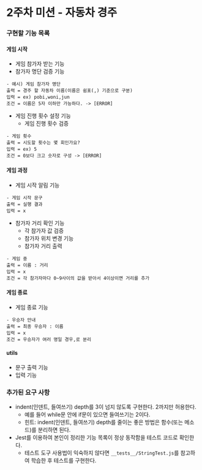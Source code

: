 # 2주차 미션 - 자동차 경주

### 구현할 기능 목록

#### 게임 시작
- 게임 참가자 받는 기능
 - 참가자 명단 검증 기능
```
- 예시) 게임 참가자 명단
출력 = 경주 할 자동차 이름(이름은 쉼표(,) 기준으로 구분)
입력 = ex) pobi,woni,jun
조건 = 이름은 5자 이하만 가능하다. -> [ERROR]
```

- 게임 진행 횟수 설정 기능
  - 게임 진행 횟수 검증
```
- 게임 횟수
출력 = 시도할 횟수는 몇 회인가요?
입력 = ex) 5
조건 = 0보다 크고 숫자로 구성 -> [ERROR]
```

#### 게임 과정
- 게임 시작 알림 기능
```
- 게임 시작 문구
출력 = 실행 결과
입력 = x
```

- 참가자 거리 확인 기능
  - 각 참가자 값 검증
  - 참가자 위치 변경 기능
  - 참가자 거리 출력
```
- 게임 중
출력 = 이름 : 거리
입력 = x
조건 = 각 참가자마다 0~9사이의 값을 받아서 4이상이면 거리를 추가 
```

#### 게임 종료

- 게임 종료 기능
```
- 우승자 안내
출력 = 최종 우승자 : 이름
입력 = x
조건 = 우승자가 여러 명일 경우,로 분리
```

#### utils
- 문구 출력 기능
- 입력 기능

### 추가된 요구 사항
- indent(인덴트, 들여쓰기) depth를 3이 넘지 않도록 구현한다. 2까지만 허용한다.
  - 예를 들어 while문 안에 if문이 있으면 들여쓰기는 2이다.
  - 힌트: indent(인덴트, 들여쓰기) depth를 줄이는 좋은 방법은 함수(또는 메소드)를 분리하면 된다.
- Jest를 이용하여 본인이 정리한 기능 목록이 정상 동작함을 테스트 코드로 확인한다.
  - 테스트 도구 사용법이 익숙하지 않다면 `__tests__/StringTest.js`를 참고하여 학습한 후 테스트를 구현한다.